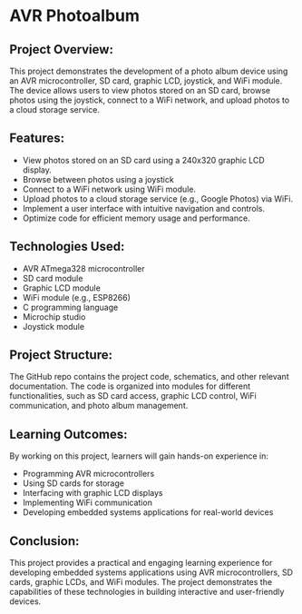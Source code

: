 # AVR Photoalbum
## Project Overview:

This project demonstrates the development of a photo album device using an AVR microcontroller, SD card, graphic LCD, joystick, and WiFi module. The device allows users to view photos stored on an SD card, browse photos using the joystick, connect to a WiFi network, and upload photos to a cloud storage service.

## Features:

- View photos stored on an SD card using a 240x320 graphic LCD display.
- Browse between photos using a joystick
- Connect to a WiFi network using WiFi module.
- Upload photos to a cloud storage service (e.g., Google Photos) via WiFi.
- Implement a user interface with intuitive navigation and controls.
- Optimize code for efficient memory usage and performance.

## Technologies Used:

- AVR ATmega328 microcontroller
- SD card module
- Graphic LCD module
- WiFi module (e.g., ESP8266)
- C programming language
- Microchip studio
- Joystick module

## Project Structure:

The GitHub repo contains the project code, schematics, and other relevant documentation. The code is organized into modules for different functionalities, such as SD card access, graphic LCD control, WiFi communication, and photo album management.

## Learning Outcomes:

By working on this project, learners will gain hands-on experience in:

- Programming AVR microcontrollers
- Using SD cards for storage
- Interfacing with graphic LCD displays
- Implementing WiFi communication
- Developing embedded systems applications for real-world devices

## Conclusion:

This project provides a practical and engaging learning experience for developing embedded systems applications using AVR microcontrollers, SD cards, graphic LCDs, and WiFi modules. The project demonstrates the capabilities of these technologies in building interactive and user-friendly devices.
